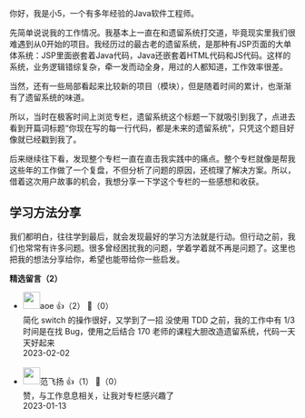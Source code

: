 你好，我是小5，一个有多年经验的Java软件工程师。

先简单说说我的工作情况。我基本上一直在和遗留系统打交道，毕竟现实里我们很难遇到从0开始的项目。我经历过的最古老的遗留系统，是那种有JSP页面的大单体系统：JSP里面嵌套着Java代码，Java还嵌套着HTML代码和JS代码。这样的系统，业务逻辑错综复杂，牵一发而动全身，用过的人都知道，工作效率很差。

当然，还有一些局部看起来比较新的项目（模块），但是随着时间的累计，也渐渐有了遗留系统的味道。

所以，当时在极客时间上浏览专栏，遗留系统这个标题一下就吸引到我了，点进去看到开篇词标题“你现在写的每一行代码，都是未来的遗留系统”，只凭这个题目好像就已经戳到我了。

后来继续往下看，发现整个专栏一直在直击我实践中的痛点。整个专栏就像是帮我这些年的工作做了一个复盘，不但分析了问题的原因，还梳理了解决方案。所以，借着这次用户故事的机会，我想分享一下学这个专栏的一些感想和收获。

## 学习方法分享

我们都明白，往往学到最后，就会发现最好的学习方法就是行动。但行动之前，我们也常常有许多问题。很多曾经困扰我的问题，学着学着就不再是问题了。这里也把我的想法分享给你，希望也能带给你一些启发。
<div><strong>精选留言（2）</strong></div><ul>
<li><img src="https://static001.geekbang.org/account/avatar/00/11/1d/de/62bfa83f.jpg" width="30px"><span>aoe</span> 👍（2） 💬（0）<div>简化 switch 的操作很好，又学到了一招
没使用 TDD 之前，我的工作中有 1&#47;3 时间是在找 Bug，使用之后结合 170 老师的课程大胆改造遗留系统，代码一天天好起来</div>2023-02-02</li><br/><li><img src="https://static001.geekbang.org/account/avatar/00/29/87/e1/b3edcc09.jpg" width="30px"><span>范飞扬</span> 👍（1） 💬（0）<div>赞，与工作息息相关，让我对专栏感兴趣了</div>2023-01-13</li><br/>
</ul>